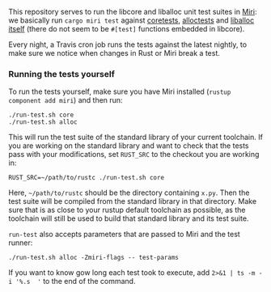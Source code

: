 This repository serves to run the libcore and liballoc unit test suites in [Miri](https://github.com/solson/miri/): we basically run `cargo miri test` against [coretests](https://github.com/rust-lang/rust/tree/master/src/libcore/tests), [alloctests](https://github.com/rust-lang/rust/tree/master/src/liballoc/tests) and [liballoc itself](https://github.com/rust-lang/rust/tree/master/src/liballoc) (there do not seem to be `#[test]` functions embedded in libcore).

Every night, a Travis cron job runs the tests against the latest nightly, to make sure we notice when changes in Rust or Miri break a test.

### Running the tests yourself

To run the tests yourself, make sure you have Miri installed (`rustup component add miri`) and then run:

```shell
./run-test.sh core
./run-test.sh alloc
```

This will run the test suite of the standard library of your current toolchain.
If you are working on the standard library and want to check that the tests pass with your modifications, set `RUST_SRC` to the checkout you are working in:

```shell
RUST_SRC=~/path/to/rustc ./run-test.sh core
```

Here, `~/path/to/rustc` should be the directory containing `x.py`.
Then the test suite will be compiled from the standard library in that directory.
Make sure that is as close to your rustup default toolchain as possible, as the toolchain will still be used to build that standard library and its test suite.

`run-test` also accepts parameters that are passed to Miri and the test runner:

```shell
./run-test.sh alloc -Zmiri-flags -- test-params
```

If you want to know gow long each test took to execute, add `2>&1 | ts -m -i '%.s  '` to the end of the command.
